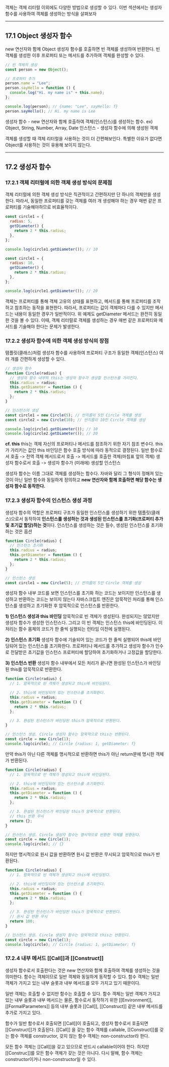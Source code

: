 객체는 객체 리터럴 이외에도 다양한 방법으로 생성할 수 있다. 이번 섹션에서는 생성자 함수를 사용하여 객체를 생성하는 방식을 살펴보자

---

## 17.1 Object 생성자 함수

new 연산자와 함께 Object 생성자 함수를 호출하면 빈 객체를 생성하여 반환한다. 빈 객체를 생성한 이후 프로퍼티 또는 메서드를 추가하여 객체를 완성할 수 있다.

```javascript
// 빈 객체의 생성
const person = new Object();

// 프로퍼티 추가
person.name = "Lee";
person.sayHello = function () {
  console.log("Hi. my name is" + this.name);
};

console.log(person); // {name: "Lee", sayHello: f}
person.sayHello(); // Hi. my name is Lee
```

생성자 함수 - new 연산자와 함께 호출하여 객체(인스턴스)를 생성하는 함수. ex) Object, String, Number, Array, Date
인스턴스 - 생성자 함수에 의해 생성된 객체

객체를 생성할 때 객체 리터럴을 사용하는 것이 더 간편해보인다. 특별한 이유가 없다면 Object를 사용하는 것이 유용해 보이지 않는다.

---

## 17.2 생성자 함수

### 17.2.1 객체 리터럴에 의한 객체 생성 방식의 문제점

객체 리터럴에 의한 객체 생성 방식은 직관적이고 간편하지만 단 하나의 객체만을 생성한다. 따라서, 동일한 프로퍼티를 갖는 객체를 여러 개 생성해야 하는 경우 매번 같은 프로퍼티를 기술해야하므로 비효율적이다.

```javascript
const circle1 = {
  radius: 5,
  getDiameter() {
    return 2 * this.radius;
  },
};

console.log(circle1.getDiameter()); // 10

const circle1 = {
  radius: 10,
  getDiameter() {
    return 2 * this.radius;
  },
};

console.log(circle1.getDiameter()); // 20
```

객체는 프로퍼티를 통해 객체 고유의 상태를 표현하고, 메서드를 통해 프로퍼티를 조작하고 참조하는 동작을 표현한다.
따라서, 프로퍼티는 값이 객체마다 다를 수 있지만 메서드는 내용이 동일한 경우가 일반적이다.
위 예제도 getDiameter 메서드는 완전히 동일한 것을 볼 수 있다.
이때, 객체 리터럴로 객체를 생성하는 경우 매번 같은 프로퍼티와 메서드를 기술해야 한다는 문제가 발생한다.

### 17.2.2 생성자 함수에 의한 객체 생성 방식의 장점

탬플릿(클래스)처럼 생성자 함수를 사용하여 프로퍼티 구조가 동일한 객체(인스턴스) 여러 개를 간편하게 생성할 수 있다.

```javascript
// 생성자 함수
function Circle(radius) {
  // 생성자 함수 내부의 this는 생성자 함수가 생성할 인스턴스를 가리킨다.
  this.radius = radius;
  this.getDiameter = function () {
    return 2 * this.radius;
  };
}

// 인스턴스의 생성
const circle1 = new Circle(5); // 반지름이 5인 Circle 객체를 생성
const circle2 = new Circle(10); // 반지름이 10인 Circle 객체를 생성

console.log(circle1.getDiameter()); // 10
console.log(circle2.getDiameter()); // 20
```

**cf. this**
this는 객체 자신의 프로퍼티나 메서드를 참조하기 위한 자기 참조 변수다. this가 가리키는 값인 this 바인딩은 함수 호출 방식에 따라 동적으로 결정된다.
일반 함수로서 호출 -> 전역 객체
메서드로서 호출 -> 메서드를 호출한 객체(마침표 앞의 객체)
생성자 함수로서 호출 -> 생성자 함수가 (미래에) 생성할 인스턴스

생성자 함수는 이름 그대로 객체를 생성하는 함수다. 자바와 달리 그 형식이 정해져 있는 것이 아닌 일반 함수와 동일하게 정의하고 **new 연산자와 함께 호출하면 해당 함수는 생성자 함수로 동작한다.**

### 17.2.3 생성자 함수의 인스턴스 생성 과정

생성자 함수의 역할은 프로퍼티 구조가 동일한 인스턴스를 생성하기 위한 템플릿(클래스)으로서 동작하여 **인스턴스를 생성하는 것과 생성된 인스턴스를 초기화(프로퍼티 추가 및 초기값 할당)하는 것**이다.
인스턴스를 생성하는 것은 필수, 생성된 인스턴스를 초기화하는 것은 옵션

```javascript
function Circle(radius) {
  // 인스턴스 초기화
  this.radius = radius;
  this.getDiameter = function () {
    return 2 * this.radius;
  };
}

// 인스턴스 생성
const circle1 = new Circle(5); // 반지름이 5인 Circle 객체를 생성
```

생성자 함수 내부 코드를 보면 인스턴스를 초기화 하는 코드는 보이지만 인스턴스를 생성하고 반환하는 코드는 보이지 않는다
자바스크립트 엔진은 암묵적인 처리를 통해 인스턴스를 생성하고 초기화한 후 암묵적으로 인스턴스를 반환한다.

**1) 인스턴스 생성과 this 바인딩**
암묵적으로 빈 객체가 생성된다. 완성되지는 않았지만 생성자 함수가 생성한 인스턴스다. 그리고 이 빈 객체는 인스턴스 this에 바인딩된다. 이 처리는 함수 몸체의 코드가 한 줄씩 실행되는 런타임 이전에 실행된다.

**2) 인스턴스 초기화**
생성자 함수에 기술되어 있는 코드가 한 줄씩 실행되어 this에 바인딩되어 있는 인스턴스를 초기화한다. 프로퍼티나 메서드를 추가하고 생성자 함수가 인수로 전달받은 초기값을 인스턴스 프로퍼티에 할당하여 초기화하거나 고정값을 할당한다.

**3) 인스턴스 반환**
생성자 함수 내부에서 모든 처리가 끝나면 완성된 인스턴스가 바인딩된 this를 암묵적으로 반환한다.

```javascript
function Circle(radius) {
  // 1. 암묵적으로 빈 객체가 생성되고 this에 바인딩된다.

  // 2. this에 바인딩되어 있는 인스턴스를 초기화한다.
  this.radius = radius;
  this.getDiameter = function () {
    return 2 * this.radius;
  };

  // 3. 완성된 인스턴스가 바인딩된 this가 암묵적으로 반환된다.
}

// 인스턴스 생성. Circle 생성자 함수는 암묵적으로 this는 반환된다.
const circle = new Circle(1);
console.log(circle); // Circle {radius: 1, getDiameter: f}
```

만약 this가 아닌 다른 객체를 명시적으로 반환하면 this가 아닌 return문에 명시한 객체가 반환된다.

```javascript
function Circle(radius) {
  // 1. 암묵적으로 빈 객체가 생성되고 this에 바인딩된다.

  // 2. this에 바인딩되어 있는 인스턴스를 초기화한다.
  this.radius = radius;
  this.getDiameter = function () {
    return 2 * this.radius;
  };

  // 3. 완성된 인스턴스가 바인딩된 this가 암묵적으로 반환된다.
  // this 반환 무시
  return {};
}

// 인스턴스 생성. Circle 생성자 함수는 명시적으로 반환한 객체를 반환된다.
const circle = new Circle(1);
console.log(circle); // {}
```

하지만 명시적으로 원시 값을 반환하면 원시 값 반환은 무시되고 암묵적으로 this가 반환된다.

```javascript
function Circle(radius) {
  // 1. 암묵적으로 빈 객체가 생성되고 this에 바인딩된다.

  // 2. this에 바인딩되어 있는 인스턴스를 초기화한다.
  this.radius = radius;
  this.getDiameter = function () {
    return 2 * this.radius;
  };

  // 3. 완성된 인스턴스가 바인딩된 this가 암묵적으로 반환된다.
  // 원시 값 반환 무시
  return 100;
}

// 인스턴스 생성. Circle 생성자 함수는 암묵적으로 this는 반환된다.
const circle = new Circle(1);
console.log(circle); // Circle {radius: 1, getDiameter: f}
```

### 17.2.4 내부 메서드 [[Call]]과 [[Construct]]

생성자 함수로서 호출한다는 것은 new 연산자와 함께 호출하여 객체를 생성하는 것을 의미한다.
함수는 객체이므로 일반 객체와 동일하게 동작할 수 있다. 함수 객체는 일반 객체가 가지고 있는 내부 슬롯과 내부 메서드를 모두 가지고 있기 때문이다.

일반 객체는 호출할 수 없지만 함수는 호출할 수 있다. 함수 객체는 일반 객체가 가지고 있는 내부 슬롯과 내부 메서드는 물론, 함수로서 동작하기 위한 [[Environment]], [[FormalParameters]] 등의 내부 슬롯과 [[Call]], [[Construct]] 같은 내부 메서드를 추가로 가지고 있다.

함수가 일반 함수로서 호출되면 [[Call]]이 호출되고, 생성자 함수로서 호출되면 [[Construct]]가 호출된다.
[[Call]] 을 갖는 함수 객체를 callable, [[Construct]]를 갖는 함수 객체를 constructor, 갖지 않는 함수 객체는 non-constructor라 한다.

모든 함수 객체는 [[Call]]을 갖고 있으므로 반드시 callable이어야 한다. 하지만 [[Construc]]를 모든 함수 객체가 갖는 것은 아니다. 다시 말해, 함수 객체는 constructor이거나 non-constructor일 수 있다.
